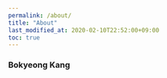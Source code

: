 ```yaml
---
permalink: /about/
title: "About"
last_modified_at: 2020-02-10T22:52:00+09:00
toc: true
---
```


### Bokyeong Kang
